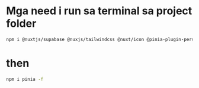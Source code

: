  # Mga need i run sa terminal sa project folder
```bash
npm i @nuxtjs/supabase @nuxjs/tailwindcss @nuxt/icon @pinia-plugin-persistedstate/nuxt @pinia/nuxt @prisma/client nuxt-lodash prisma
```
# then
```bash
npm i pinia -f
```
